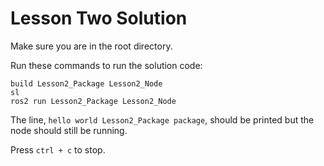 # Lesson Two Solution

Make sure you are in the root directory.

Run these commands to run the solution code:

```
build Lesson2_Package Lesson2_Node
sl
ros2 run Lesson2_Package Lesson2_Node
```

The line, `hello world Lesson2_Package package`, should be printed but the node should still be running.

Press `ctrl + c` to stop.